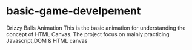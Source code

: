 # basic-game-develpement
Drizzy Balls Animation
This is the basic animation for understanding the concept of HTML Canvas.
The project focus on mainly practicing Javascript,DOM & HTML canvas

